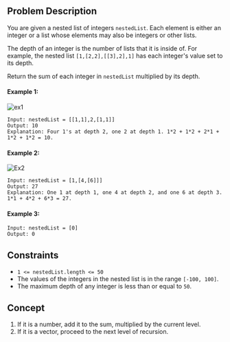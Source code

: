 ## Problem Description

You are given a nested list of integers `nestedList`. Each element is either an integer or a list whose elements may also be integers or other lists.

The depth of an integer is the number of lists that it is inside of. For example, the nested list `[1,[2,2],[[3],2],1]` has each integer's value set to its depth.

Return the sum of each integer in `nestedList` multiplied by its depth.

 

#### Example 1:
![ex1](https://assets.leetcode.com/uploads/2021/01/14/nestedlistweightsumex1.png)
```plaintext
Input: nestedList = [[1,1],2,[1,1]]
Output: 10
Explanation: Four 1's at depth 2, one 2 at depth 1. 1*2 + 1*2 + 2*1 + 1*2 + 1*2 = 10.
```
#### Example 2:
![Ex2](https://assets.leetcode.com/uploads/2021/01/14/nestedlistweightsumex2.png)
```plaintext
Input: nestedList = [1,[4,[6]]]
Output: 27
Explanation: One 1 at depth 1, one 4 at depth 2, and one 6 at depth 3. 1*1 + 4*2 + 6*3 = 27.
```
#### Example 3:
```plaintext
Input: nestedList = [0]
Output: 0
``` 

## Constraints

- `1 <= nestedList.length <= 50`
- The values of the integers in the nested list is in the range `[-100, 100]`.
- The maximum depth of any integer is less than or equal to `50`.

## Concept
1. If it is a number, add it to the sum, multiplied by the current level.
2. If it is a vector, proceed to the next level of recursion.
